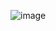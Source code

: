 ![image](https://user-images.githubusercontent.com/20998959/153153150-395b06eb-a4f0-4a31-888b-7893730ee65a.png)
